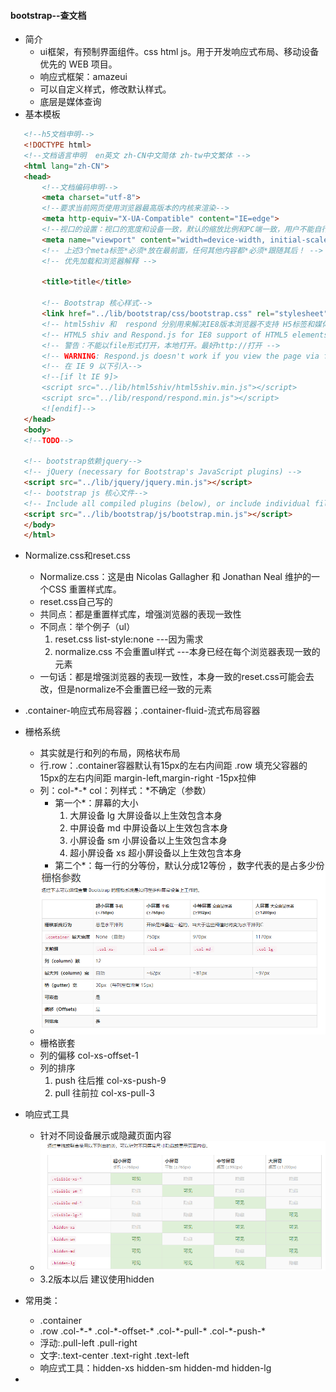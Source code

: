 #### bootstrap--查文档

- 简介
  + ui框架，有预制界面组件。css html js。用于开发响应式布局、移动设备优先的 WEB 项目。
  + 响应式框架：amazeui
  + 可以自定义样式，修改默认样式。
  + 底层是媒体查询
- 基本模板

```html
   <!--h5文档申明-->
   <!DOCTYPE html>
   <!--文档语言申明  en英文 zh-CN中文简体 zh-tw中文繁体 -->
   <html lang="zh-CN">
   <head>
       <!--文档编码申明-->
       <meta charset="utf-8">
       <!--要求当前网页使用浏览器最高版本的内核来渲染-->
       <meta http-equiv="X-UA-Compatible" content="IE=edge">
       <!--视口的设置：视口的宽度和设备一致，默认的缩放比例和PC端一致，用户不能自行缩放-->
       <meta name="viewport" content="width=device-width, initial-scale=1, user-scalable=0">
       <!-- 上述3个meta标签*必须*放在最前面，任何其他内容都*必须*跟随其后！ -->
       <!-- 优先加载和浏览器解释 -->
   
       <title>title</title>
   
       <!-- Bootstrap 核心样式-->
       <link href="../lib/bootstrap/css/bootstrap.css" rel="stylesheet">
       <!-- html5shiv 和  respond 分别用来解决IE8版本浏览器不支持 H5标签和媒体查询的  不兼容问题-->
       <!-- HTML5 shiv and Respond.js for IE8 support of HTML5 elements and media queries -->
       <!-- 警告：不能以file形式打开，本地打开。最好http://打开 -->
       <!-- WARNING: Respond.js doesn't work if you view the page via file:// -->
       <!-- 在 IE 9 以下引入-->
       <!--[if lt IE 9]>
       <script src="../lib/html5shiv/html5shiv.min.js"></script>
       <script src="../lib/respond/respond.min.js"></script>
       <![endif]-->
   </head>
   <body>
   <!--TODO-->
    
   <!-- bootstrap依赖jquery-->
   <!-- jQuery (necessary for Bootstrap's JavaScript plugins) -->
   <script src="../lib/jquery/jquery.min.js"></script>
   <!-- bootstrap js 核心文件-->
   <!-- Include all compiled plugins (below), or include individual files as needed -->
   <script src="../lib/bootstrap/js/bootstrap.min.js"></script>
   </body>
   </html>
```

- Normalize.css和reset.css
  + Normalize.css：这是由 Nicolas Gallagher 和 Jonathan Neal 维护的一个CSS 重置样式库。
  + reset.css自己写的
  + 共同点：都是重置样式库，增强浏览器的表现一致性
  + 不同点：举个例子（ul）
    1. reset.css   list-style:none ---因为需求
    2. normalize.css 不会重置ul样式 ---本身已经在每个浏览器表现一致的元素
  + 一句话：都是增强浏览器的表现一致性，本身一致的reset.css可能会去改，但是normalize不会重置已经一致的元素
- .container-响应式布局容器；.container-fluid-流式布局容器
- 栅格系统
  + 其实就是行和列的布局，网格状布局
  + 行.row：.container容器默认有15px的左右内间距  .row 填充父容器的15px的左右内间距   margin-left,margin-right -15px拉伸 
  + 列：col-\*-*  col：列样式：*不确定（参数）
    - 第一个*：屏幕的大小
      1. 大屏设备     lg   大屏设备以上生效包含本身
      2. 中屏设备     md   中屏设备以上生效包含本身
      3. 小屏设备     sm   小屏设备以上生效包含本身
      4. 超小屏设备   xs   超小屏设备以上生效包含本身
    - 第二个*：每一行的分等份，默认分成12等份 ，数字代表的是占多少份
  + ![](./images/栅格.png)  
  + 栅格嵌套
  + 列的偏移 col-xs-offset-1
  + 列的排序 
    1. push 往后推 col-xs-push-9
    2. pull 往前拉 col-xs-pull-3
 - 响应式工具
   + 针对不同设备展示或隐藏页面内容
   + ![](./images/响应式工具.png) 
   + 3.2版本以后  建议使用hidden
- 常用类：
  + .container
  + .row  .col-\*-*  .col-\*-offset-*  .col-\*-pull-*  .col-\*-push-*
  + 浮动:.pull-left .pull-right 
  + 文字:.text-center .text-right .text-left  
  + 响应式工具：hidden-xs hidden-sm hidden-md hidden-lg

- 

#### 